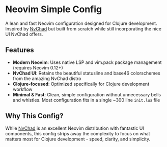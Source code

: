 # Neovim Simple Config

A lean and fast Neovim configuration designed for Clojure development. Inspired by [NvChad](https://nvchad.com/) but built from scratch while still incorporating the nice UI NvChad offers.

## Features

- **Modern Neovim**: Uses native LSP and vim.pack package management (requires Neovim 0.12+)
- **NvChad UI**: Retains the beautiful statusline and base46 colorschemes from the amazing NvChad distro
- **Clojure-focused**: Optimized specifically for Clojure development workflow
- **Minimal & Fast**: Clean, simple configuration without unnecessary bells and whistles. Most configuration fits in a single ~300 line `init.lua` file

## Why This Config?

While [NvChad](https://nvchad.com/) is an excellent Neovim distribution with fantastic UI components, this config strips away the complexity to focus on what matters most for Clojure development - speed, clarity, and simplicity.
